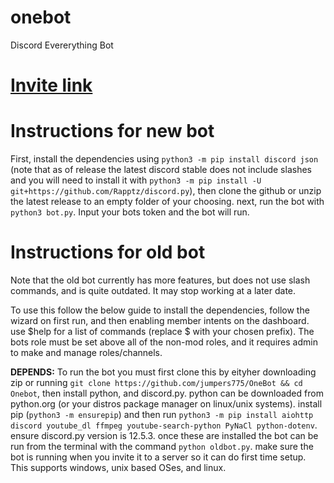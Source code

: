 # onebot
Discord Evererything Bot

# [Invite link](https://discord.com/oauth2/authorize?client_id=863282370319876127&permissions=8&scope=bot%20applications.commands)

# **Instructions for new bot**
First, install the dependencies using `python3 -m pip install discord json` (note that as of release the latest discord stable does not include slashes and you will need to install it with `python3 -m pip install -U git+https://github.com/Rapptz/discord.py`), then clone the github or unzip the latest release to an empty folder of your choosing. next, run the bot with `python3 bot.py`. Input your bots token and the bot will run. 


# **Instructions for old bot**
Note that the old bot currently has more features, but does not use slash commands, and is quite outdated. It may stop working at a later date.

To use this follow the below guide to install the dependencies, follow the wizard on first run, and then enabling member intents on the dashboard. 
use $help for a list of commands (replace $ with your chosen prefix). The bots role must be set above all of the non-mod roles, and it requires admin to make and manage roles/channels.

**DEPENDS:**
To run the bot you must first clone this by eityher downloading zip or running `git clone https://github.com/jumpers775/OneBot && cd Onebot`, then install python, and discord.py. python can be downloaded from python.org (or your distros package manager on linux/unix systems). install pip (`python3 -m ensurepip`) and then run `python3 -m pip install aiohttp discord youtube_dl ffmpeg youtube-search-python PyNaCl python-dotenv`. ensure discord.py version is 12.5.3. once these are installed the bot can be run from the terminal with the command `python oldbot.py`. make sure the bot is running when you invite it to a server so it can do first time setup. This supports windows, unix based OSes, and linux.

